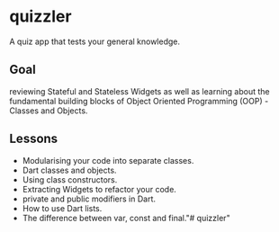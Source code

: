 # quizzler

A  quiz app that tests your general knowledge.

## Goal

reviewing Stateful and Stateless Widgets as well as learning about the fundamental building blocks of Object Oriented Programming (OOP) - Classes and Objects.

## Lessons 

- Modularising your code into separate classes.
- Dart classes and objects.
- Using class constructors.
- Extracting Widgets to refactor your code.
- private and public modifiers in Dart.
- How to use Dart lists.
- The difference between var, const and final."# quizzler" 
